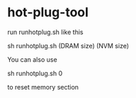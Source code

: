 # hot-plug-tool

run runhotplug.sh like this

sh runhotplug.sh (DRAM size) (NVM size)

You can also use 

sh runhotplug.sh 0

to reset memory section
